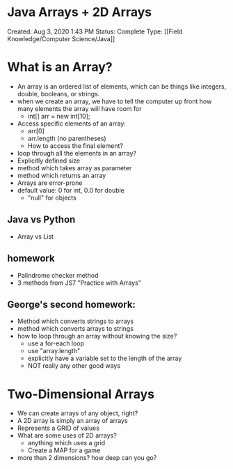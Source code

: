 # Java Arrays + 2D Arrays

Created: Aug 3, 2020 1:43 PM
Status: Complete
Type: [[Field Knowledge/Computer Science/Java]]

# What is an Array?

- An array is an ordered list of elements, which can be things like integers, double, booleans, or strings.
- when we create an array, we have to tell the computer up front how many elements the array will have room for
    - int[] arr = new int[10];
- Access specific elements of an array:
    - arr[0]
    - arr.length (no parentheses)
    - How to access the final element?
- loop through all the elements in an array?
- Explicitly defined size
- method which takes array as parameter
- method which returns an array
- Arrays are error-prone
- default value: 0 for int, 0.0 for double
    - "null" for objects

## Java vs Python

- Array vs List

## homework

- Palindrome checker method
- 3 methods from JS7 "Practice with Arrays"

## George's second homework:

- Method which converts strings to arrays
- method which converts arrays to strings
- how to loop through an array without knowing the size?
    - use a for-each loop
    - use "array.length"
    - explicitly have a variable set to the length of the array
    - NOT really any other good ways

# Two-Dimensional Arrays

- We can create arrays of any object, right?
- A 2D array is simply an array of arrays
- Represents a GRID of values
- What are some uses of 2D arrays?
    - anything which uses a grid
    - Create a MAP for a game
- more than 2 dimensions? how deep can you go?